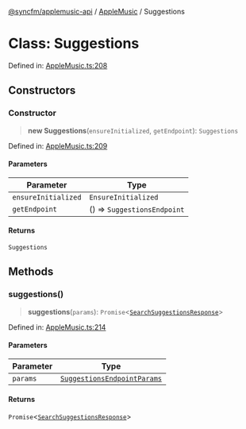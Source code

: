 [@syncfm/applemusic-api](../../../../globals.md) / [AppleMusic](../index.md) / Suggestions

# Class: Suggestions

Defined in: [AppleMusic.ts:208](https://github.com/sync-fm/applemusic-api/blob/9471caba6a6b5bc92263ffc6e5d9c04672ec1f7f/src/AppleMusic.ts#L208)

## Constructors

### Constructor

> **new Suggestions**(`ensureInitialized`, `getEndpoint`): `Suggestions`

Defined in: [AppleMusic.ts:209](https://github.com/sync-fm/applemusic-api/blob/9471caba6a6b5bc92263ffc6e5d9c04672ec1f7f/src/AppleMusic.ts#L209)

#### Parameters

| Parameter | Type |
| ------ | ------ |
| `ensureInitialized` | `EnsureInitialized` |
| `getEndpoint` | () => `SuggestionsEndpoint` |

#### Returns

`Suggestions`

## Methods

### suggestions()

> **suggestions**(`params`): `Promise`\<[`SearchSuggestionsResponse`](../namespaces/SuggestionsTypes/interfaces/SearchSuggestionsResponse.md)\>

Defined in: [AppleMusic.ts:214](https://github.com/sync-fm/applemusic-api/blob/9471caba6a6b5bc92263ffc6e5d9c04672ec1f7f/src/AppleMusic.ts#L214)

#### Parameters

| Parameter | Type |
| ------ | ------ |
| `params` | [`SuggestionsEndpointParams`](../namespaces/SuggestionsTypes/interfaces/SuggestionsEndpointParams.md) |

#### Returns

`Promise`\<[`SearchSuggestionsResponse`](../namespaces/SuggestionsTypes/interfaces/SearchSuggestionsResponse.md)\>
